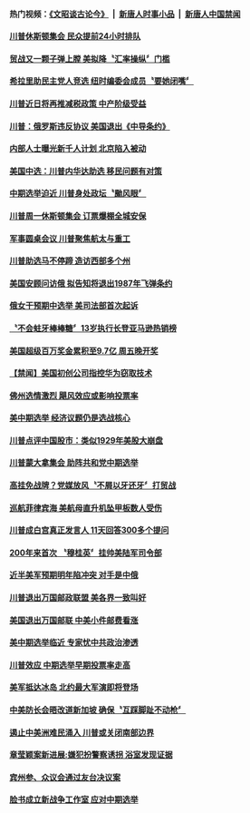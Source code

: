 #### 热门视频：[《文昭谈古论今》](https://github.com/gfw-breaker/wenzhao/blob/master/README.md?t=10221833) &nbsp;|&nbsp; [新唐人时事小品](https://github.com/gfw-breaker/ntdtv-comedy/blob/master/README.md?t=10221833) &nbsp;|&nbsp; [新唐人中国禁闻](https://github.com/gfw-breaker/ntdtv-news/blob/master/README.md?t=10221833)

#### [川普休斯顿集会 民众提前24小时排队](../pages/news203/a1396345.md?t=10221833) 

#### [贸战又一颗子弹上膛 美拟降〝汇率操纵〞门槛](../pages/news203/a1396313.md?t=10221833) 

#### [希拉里助民主党人竞选 纽时编委会成员〝要她闭嘴〞](../pages/news203/a1396288.md?t=10221833) 

#### [川普近日将再推减税政策 中产阶级受益](../pages/news203/a1396277.md?t=10221833) 

#### [川普：俄罗斯违反协议 美国退出《中导条约》](../pages/news203/a1396263.md?t=10221833) 

#### [内部人士曝光新千人计划  北京陷入被动](../pages/news203/a1396259.md?t=10221833) 

#### [美国中选：川普内华达助选 移民问题有对策](../pages/news203/a1396247.md?t=10221833) 

#### [中期选举迫近   川普身处政坛〝颱风眼〞](../pages/news203/a1396203.md?t=10221833) 

#### [川普周一休斯顿集会 订票爆棚全城安保](../pages/news203/a1396197.md?t=10221833) 

#### [军事圆桌会议 川普聚焦航太与重工](../pages/news203/a1396191.md?t=10221833) 

#### [川普助选马不停蹄 造访西部多个州](../pages/news203/a1396186.md?t=10221833) 

#### [美国安顾问访俄 拟告知将退出1987年飞弹条约](../pages/news203/a1396146.md?t=10221833) 

#### [俄女干预期中选举 美司法部首次起诉](../pages/news203/a1396140.md?t=10221833) 

#### [〝不会蛀牙棒棒糖〞13岁执行长登亚马逊热销榜](../pages/news203/a1396127.md?t=10221833) 

#### [美国超级百万奖金累积至9.7亿 周五晚开奖](../pages/news203/a1396062.md?t=10221833) 

#### [【禁闻】美国初创公司指控华为窃取技术](../pages/news203/a1396087.md?t=10221833) 

#### [佛州选情激烈 飓风效应或影响投票率](../pages/news203/a1396083.md?t=10221833) 

#### [美中期选举 经济议题仍是选战核心](../pages/news203/a1396082.md?t=10221833) 

#### [川普点评中国股市：类似1929年美股大崩盘](../pages/news203/a1396039.md?t=10221833) 

#### [川普蒙大拿集会  助阵共和党中期选举](../pages/news203/a1396034.md?t=10221833) 

#### [高挂免战牌？党媒放风〝不屑以牙还牙〞打贸战](../pages/news203/a1396033.md?t=10221833) 

#### [巡航菲律宾海  美航母直升机坠甲板数人受伤](../pages/news203/a1396015.md?t=10221833) 

#### [川普成白宫真正发言人 11天回答300多个提问](../pages/news203/a1396000.md?t=10221833) 

#### [200年来首次 〝穆桂英〞挂帅美陆军司令部](../pages/news203/a1395946.md?t=10221833) 

#### [近半美军预期明年陷冲突  对手是中俄](../pages/news203/a1395962.md?t=10221833) 

#### [川普退出万国邮政联盟 美各界一致叫好](../pages/news203/a1395910.md?t=10221833) 

#### [美国退出万国邮联 中美小件邮费看涨](../pages/news203/a1395940.md?t=10221833) 

#### [美中期选举临近  专家忧中共政治渗透](../pages/news203/a1395936.md?t=10221833) 

#### [川普效应 中期选举早期投票率走高](../pages/news203/a1395934.md?t=10221833) 

#### [美军抵达冰岛 北约最大军演即将登场](../pages/news203/a1395911.md?t=10221833) 

#### [中美防长会晤改道新加坡 确保〝互踩脚趾不动枪〞](../pages/news203/a1395912.md?t=10221833) 

#### [遏止中美洲难民涌入  川普或关闭南部边界](../pages/news203/a1395909.md?t=10221833) 

#### [章莹颖案新进展:嫌犯扮警察诱拐  浴室发现证据](../pages/news203/a1395904.md?t=10221833) 

#### [宾州参、众议会通过友台决议案](../pages/news203/a1395903.md?t=10221833) 

#### [脸书成立新战争工作室 应对中期选举](../pages/news203/a1395888.md?t=10221833) 

